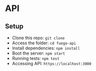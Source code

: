 # API

## Setup

* Clone this repo: `git clone `
* Access the folder: `cd fuego-api`
* Install dependencies: `npm install`
* Boot the server: `npm start`
* Running tests: `npm test`
* Accessing API: `https://localhost:3000`
